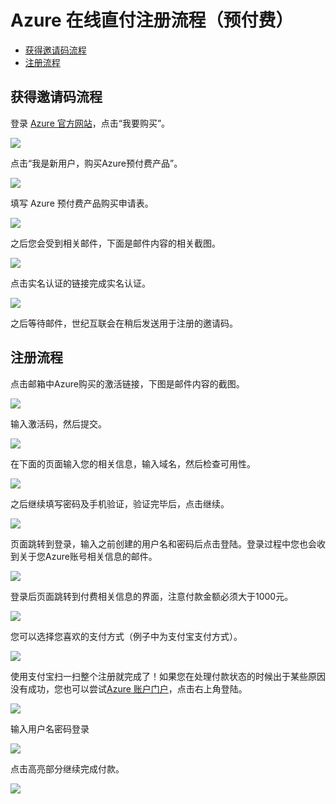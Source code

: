 # Azure 在线直付注册流程（预付费）

- [获得邀请码流程](#getcode)
- [注册流程](#register)


## <a id="getcode"></a>获得邀请码流程

登录 [Azure 官方网站](https://www.azure.cn)，点击“我要购买”。 

![](./media/azure-pia-process/azure-offical-site.png)

点击“我是新用户，购买Azure预付费产品”。

![](./media/azure-pia-process/new-pay-advance.png)

填写 Azure 预付费产品购买申请表。

![](./media/azure-pia-process/submit-basic-info.png)

之后您会受到相关邮件，下面是邮件内容的相关截图。

![](./media/azure-pia-process/confirm-identity.png)

点击实名认证的链接完成实名认证。

![](./media/azure-pia-process/detailed-infor.png)

之后等待邮件，世纪互联会在稍后发送用于注册的邀请码。

## <a id="register"></a>注册流程

点击邮箱中Azure购买的激活链接，下图是邮件内容的截图。

![](./media/azure-pia-process/email-with-code.png)

输入激活码，然后提交。

![](./media/azure-pia-process/promo-code.png)

在下面的页面输入您的相关信息，输入域名，然后检查可用性。

![](./media/azure-pia-process/register-first-step.png)

之后继续填写密码及手机验证，验证完毕后，点击继续。
	
![](./media/azure-pia-process/register-second-step.png)

页面跳转到登录，输入之前创建的用户名和密码后点击登陆。登录过程中您也会收到关于您Azure账号相关信息的邮件。

![](./media/azure-pia-process/login-in.png)

登录后页面跳转到付费相关信息的界面，注意付款金额必须大于1000元。

![](./media/azure-pia-process/pay-for-account.png)

您可以选择您喜欢的支付方式（例子中为支付宝支付方式）。

![](./media/azure-pia-process/pay-money.png)

使用支付宝扫一扫整个注册就完成了！如果您在处理付款状态的时候出于某些原因没有成功，您也可以尝试[Azure 账户门户](https://account.windowsazure.cn/)，点击右上角登陆。

![](./media/azure-pia-process/login-in-account.png)

输入用户名密码登录

![](./media/azure-pia-process/sign-in.png)

点击高亮部分继续完成付款。

![](./media/azure-pia-process/account-detail.png)